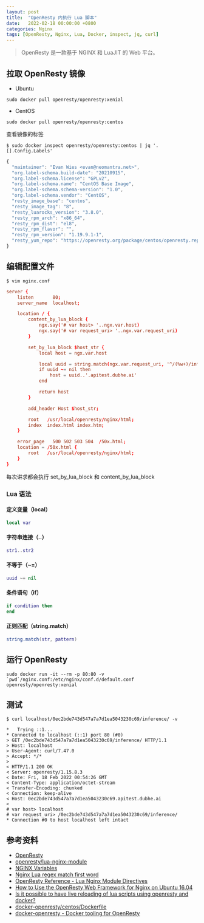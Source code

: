 ```yaml
---
layout: post
title:  "OpenResty 内执行 Lua 脚本"
date:   2022-02-18 00:00:00 +0800
categories: Nginx
tags: [OpenResty, Nginx, Lua, Docker, inspect, jq, curl]
---
```


> OpenResty 是一款基于 NGINX 和 LuaJIT 的 Web 平台。

## 拉取 OpenResty 镜像
* Ubuntu
```shell
sudo docker pull openresty/openresty:xenial
```
* CentOS
```shell
sudo docker pull openresty/openresty:centos
```

查看镜像的标签
```shell
$ sudo docker inspect openresty/openresty:centos | jq '.[].Config.Labels'
```
```js
{
  "maintainer": "Evan Wies <evan@neomantra.net>",
  "org.label-schema.build-date": "20210915",
  "org.label-schema.license": "GPLv2",
  "org.label-schema.name": "CentOS Base Image",
  "org.label-schema.schema-version": "1.0",
  "org.label-schema.vendor": "CentOS",
  "resty_image_base": "centos",
  "resty_image_tag": "8",
  "resty_luarocks_version": "3.8.0",
  "resty_rpm_arch": "x86_64",
  "resty_rpm_dist": "el8",
  "resty_rpm_flavor": "",
  "resty_rpm_version": "1.19.9.1-1",
  "resty_yum_repo": "https://openresty.org/package/centos/openresty.repo"
}
```

## 编辑配置文件
```shell
$ vim nginx.conf
```
```conf
server {
    listen       80;
    server_name  localhost;

    location / {
        content_by_lua_block {
            ngx.say('# var host> '..ngx.var.host)
            ngx.say('# var request_uri> '..ngx.var.request_uri)
        }

        set_by_lua_block $host_str {
            local host = ngx.var.host

            local uuid = string.match(ngx.var.request_uri, '^/(%w+)/inference')
            if uuid ~= nil then
                host = uuid..'.apitest.dubhe.ai'
            end

            return host
        }

        add_header Host $host_str;

        root   /usr/local/openresty/nginx/html;
        index  index.html index.htm;
    }

    error_page   500 502 503 504  /50x.html;
    location = /50x.html {
        root   /usr/local/openresty/nginx/html;
    }
}
```

每次讲求都会执行 set_by_lua_block 和 content_by_lua_block

### Lua 语法
#### 定义变量（local）
```lua
local var
```

#### 字符串连接（..）
```lua
str1..str2
```

#### 不等于（~=）
```lua
uuid ~= nil
```

#### 条件语句（if）
```lua
if condition then
end
```

#### 正则匹配（string.match）
```lua
string.match(str, pattern)
```

## 运行 OpenResty
```shell
sudo docker run -it --rm -p 80:80 -v `pwd`/nginx.conf:/etc/nginx/conf.d/default.conf openresty/openresty:xenial
```

## 测试
```shell
$ curl localhost/0ec2bde743d547a7a7d1ea5043230c69/inference/ -v
```
```
*   Trying ::1...
* Connected to localhost (::1) port 80 (#0)
> GET /0ec2bde743d547a7a7d1ea5043230c69/inference/ HTTP/1.1
> Host: localhost
> User-Agent: curl/7.47.0
> Accept: */*
>
< HTTP/1.1 200 OK
< Server: openresty/1.15.8.3
< Date: Fri, 18 Feb 2022 00:54:26 GMT
< Content-Type: application/octet-stream
< Transfer-Encoding: chunked
< Connection: keep-alive
< Host: 0ec2bde743d547a7a7d1ea5043230c69.apitest.dubhe.ai
<
# var host> localhost
# var request_uri> /0ec2bde743d547a7a7d1ea5043230c69/inference/
* Connection #0 to host localhost left intact
```

## 参考资料
* [OpenResty](https://openresty.org/cn/)
* [openresty/lua-nginx-module](https://github.com/openresty/lua-nginx-module)
* [NGINX Variables](https://www.javatpoint.com/nginx-variables)
* [Nginx Lua regex match first word](https://www.jscodetips.com/index.php/examples/nginx-lua-regex-match-first-word)
* [OpenResty Reference - Lua Nginx Module Directives](https://openresty-reference.readthedocs.io/en/latest/Directives/)
* [How to Use the OpenResty Web Framework for Nginx on Ubuntu 16.04](https://www.digitalocean.com/community/tutorials/how-to-use-the-openresty-web-framework-for-nginx-on-ubuntu-16-04)
* [Is it possible to have live reloading of lua scripts using openresty and docker?](https://stackoverflow.com/questions/62687216/is-it-possible-to-have-live-reloading-of-lua-scripts-using-openresty-and-docker)
* [docker-openresty/centos/Dockerfile](https://github.com/openresty/docker-openresty/blob/master/centos/Dockerfile)
* [docker-openresty - Docker tooling for OpenResty](https://github.com/openresty/docker-openresty/blob/master/README.md)

